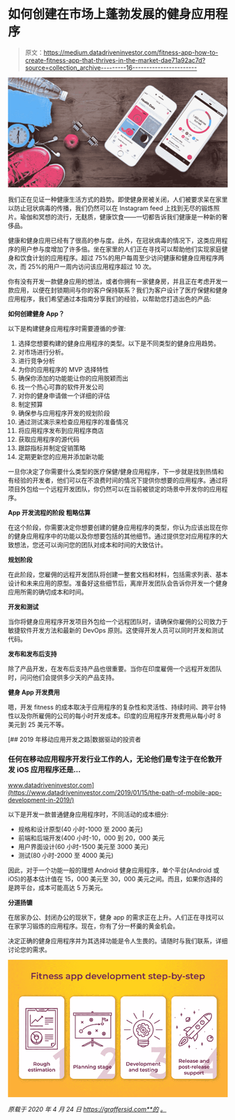 # 如何创建在市场上蓬勃发展的健身应用程序

> 原文：<https://medium.datadriveninvestor.com/fitness-app-how-to-create-fitness-app-that-thrives-in-the-market-dae71a92ac7d?source=collection_archive---------16----------------------->

![](img/0131c2f58c1ee31102925bc4d04ebba6.png)

我们正在见证一种健康生活方式的趋势。即使健身房被关闭，人们被要求呆在家里以防止冠状病毒的传播，我们仍然可以在 Instagram feed 上找到无尽的锻炼照片。瑜伽和冥想的流行，无麸质，健康饮食——一切都告诉我们健康是一种新的奢侈品。

健康和健身应用已经有了很高的参与度。此外，在冠状病毒的情况下，这类应用程序的用户参与度增加了许多倍。坐在家里的人们正在寻找可以帮助他们实现家庭健身和饮食计划的应用程序。超过 75%的用户每周至少访问健康和健身应用程序两次，而 25%的用户一周内访问该应用程序超过 10 次。

你有没有开发一款健身应用的想法，或者你拥有一家健身房，并且正在考虑开发一款应用，以便在封锁期间与你的客户保持联系？我们为客户设计了医疗保健和健身应用程序，我们希望通过本指南分享我们的经验，以帮助您打造出色的产品:

**如何创建健身 App？**

以下是构建健身应用程序时需要遵循的步骤:

1.  选择您想要构建的健身应用程序的类型。以下是不同类型的健身应用趋势。
2.  对市场进行分析。
3.  进行竞争分析
4.  为你的应用程序的 MVP 选择特性
5.  确保你添加的功能能让你的应用脱颖而出
6.  找一个热心可靠的软件开发公司
7.  对你的健身申请做一个详细的评估
8.  制定预算
9.  确保参与应用程序开发的规划阶段
10.  通过测试演示来检查应用程序的准备情况
11.  将应用程序发布到应用程序商店
12.  获取应用程序的源代码
13.  跟踪指标并制定促销策略
14.  定期更新您的应用并添加新功能

一旦你决定了你需要什么类型的医疗保健/健身应用程序，下一步就是找到热情和有经验的开发者，他们可以在不浪费时间的情况下提供你想要的应用程序。通过将项目外包给一个远程开发团队，你仍然可以在当前被锁定的场景中开发你的应用程序。

**App 开发流程的阶段** **粗略估算**

在这个阶段，你需要决定你想要创建的健身应用程序的类型，你认为应该出现在你的健身应用程序中的功能以及你想要包括的其他细节。通过提供您对应用程序的大致想法，您还可以询问您的团队对成本和时间的大致估计。

**规划阶段**

在此阶段，您雇佣的远程开发团队将创建一整套文档和材料，包括需求列表、基本设计和未来应用的原型。准备好这些细节后，离岸开发团队会告诉你开发一个健身应用所需的确切成本和时间。

**开发和测试**

当你将健身应用程序开发项目外包给一个远程团队时，请确保你雇佣的公司致力于敏捷软件开发方法和最新的 DevOps 原则。这使得开发人员可以同时开发和测试代码。

**发布和发布后支持**

除了产品开发，在发布后支持产品也很重要。当你在印度雇佣一个远程开发团队时，问问他们会提供多少天的产品支持。

**健身 App 开发费用**

嗯，开发 fitness 的成本取决于应用程序的复杂性和灵活性、持续时间、跨平台特性以及你所雇佣的公司的每小时开发成本。印度的应用程序开发费用从每小时 8 美元到 25 美元不等。

[](https://www.datadriveninvestor.com/2019/01/15/the-path-of-mobile-app-development-in-2019/) [## 2019 年移动应用开发之路|数据驱动的投资者

### 任何在移动应用程序开发行业工作的人，无论他们是专注于在伦敦开发 iOS 应用程序还是…

www.datadriveninvestor.com](https://www.datadriveninvestor.com/2019/01/15/the-path-of-mobile-app-development-in-2019/) 

以下是开发一款普通健身应用程序时，不同活动的成本细分:

*   规格和设计原型(40 小时-1000 至 2000 美元)
*   前端和后端开发(400 小时-10，000 到 20，000 美元
*   用户界面设计(60 小时-1500 美元至 3000 美元)
*   测试(80 小时-2000 至 4000 美元)

因此，对于一个功能一般的理想 Android 健身应用程序，单个平台(Android 或 iOS)的基本估计值在 15，000 美元至 30，000 美元之间。而且，如果你选择的是跨平台，成本可能高达 5 万美元。

**分道扬镳**

在居家办公、封闭办公的现状下，健身 app 的需求正在上升。人们正在寻找可以在家学习锻炼的应用程序。现在，你有了分一杯羹的黄金机会。

决定正确的健身应用程序并为其选择功能是令人生畏的。请随时与我们联系，详细讨论您的需求。

![](img/f762a53126868bada93b91b6f1e3dff5.png)

*原载于 2020 年 4 月 24 日 https://graffersid.com**的* [*。*](https://graffersid.com/blogs/how-to-create-a-fitness-app-that-thrives-in-the-market/)